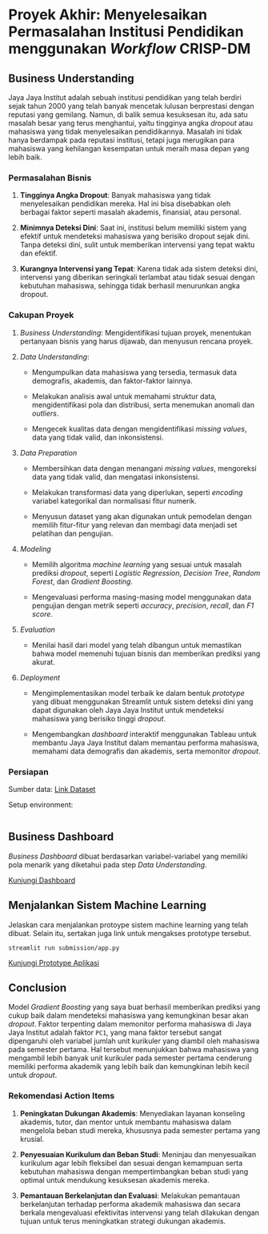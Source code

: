 # Proyek Akhir: Menyelesaikan Permasalahan Institusi Pendidikan menggunakan *Workflow* **CRISP-DM**

## Business Understanding
Jaya Jaya Institut adalah sebuah institusi pendidikan yang telah berdiri sejak tahun 2000 yang telah banyak mencetak lulusan berprestasi dengan reputasi yang gemilang. Namun, di balik semua kesuksesan itu, ada satu masalah besar yang terus menghantui, yaitu tingginya angka *dropout* atau mahasiswa yang tidak menyelesaikan pendidikannya. Masalah ini tidak hanya berdampak pada reputasi institusi, tetapi juga merugikan para mahasiswa yang kehilangan kesempatan untuk meraih masa depan yang lebih baik.

### Permasalahan Bisnis
1. **Tingginya Angka Dropout**: Banyak mahasiswa yang tidak menyelesaikan pendidikan mereka. Hal ini bisa disebabkan oleh berbagai faktor seperti masalah akademis, finansial, atau personal.

2. **Minimnya Deteksi Dini**: Saat ini, institusi belum memiliki sistem yang efektif untuk mendeteksi mahasiswa yang berisiko dropout sejak dini. Tanpa deteksi dini, sulit untuk memberikan intervensi yang tepat waktu dan efektif.

3. **Kurangnya Intervensi yang Tepat**: Karena tidak ada sistem deteksi dini, intervensi yang diberikan seringkali terlambat atau tidak sesuai dengan kebutuhan mahasiswa, sehingga tidak berhasil menurunkan angka dropout.

### Cakupan Proyek
1. *Business Understanding*: Mengidentifikasi tujuan proyek, menentukan pertanyaan bisnis yang harus dijawab, dan menyusun rencana proyek.

2. *Data Understanding*: 

    * Mengumpulkan data mahasiswa yang tersedia, termasuk data demografis, akademis, dan faktor-faktor lainnya. 

    * Melakukan analisis awal untuk memahami struktur data, mengidentifikasi pola dan distribusi, serta menemukan anomali dan *outliers*.

    * Mengecek kualitas data dengan mengidentifikasi *missing values*, data yang tidak valid, dan inkonsistensi.

3. *Data Preparation*

    * Membersihkan data dengan menangani *missing values*, mengoreksi data yang tidak valid, dan mengatasi inkonsistensi.

    * Melakukan transformasi data yang diperlukan, seperti *encoding* variabel kategorikal dan normalisasi fitur numerik.

    * Menyusun dataset yang akan digunakan untuk pemodelan dengan memilih fitur-fitur yang relevan dan membagi data menjadi set pelatihan dan pengujian.

4. *Modeling*

    * Memilih algoritma *machine learning* yang sesuai untuk masalah prediksi *dropout*, seperti *Logistic Regression*, *Decision Tree*, *Random Forest*, dan *Gradient Boosting*.

    * Mengevaluasi performa masing-masing model menggunakan data pengujian dengan metrik seperti *accuracy*, *precision*, *recall*, dan *F1 score*.

5. *Evaluation*

    * Menilai hasil dari model yang telah dibangun untuk memastikan bahwa model memenuhi tujuan bisnis dan memberikan prediksi yang akurat.

6. *Deployment*

    * Mengimplementasikan model terbaik ke dalam bentuk *prototype* yang dibuat menggunakan Streamlit untuk sistem deteksi dini yang dapat digunakan oleh Jaya Jaya Institut untuk mendeteksi mahasiswa yang berisiko tinggi *dropout*.

    * Mengembangkan *dashboard* interaktif menggunakan Tableau untuk membantu Jaya Jaya Institut dalam memantau performa mahasiswa, memahami data demografis dan akademis, serta memonitor *dropout*.

### Persiapan

Sumber data: [Link Dataset](https://github.com/dicodingacademy/dicoding_dataset/blob/main/students_performance/data.csv)

Setup environment:
```

```

## Business Dashboard
*Business Dashboard* dibuat berdasarkan variabel-variabel yang memiliki pola menarik yang diketahui pada step *Data Understanding*.

[Kunjungi Dashboard](https://public.tableau.com/views/DashboardAnalisisDropoutdanKinerjaMahasiswa/Story1?:language=en-US&:sid=&:display_count=n&:origin=viz_share_link)

## Menjalankan Sistem Machine Learning
Jelaskan cara menjalankan protoype sistem machine learning yang telah dibuat. Selain itu, sertakan juga link untuk mengakses prototype tersebut.

```
streamlit run submission/app.py
```

[Kunjungi Prototype Aplikasi](https://students-performance-dataset-analytics-azelrizkinasution.streamlit.app/)

## Conclusion
Model *Gradient Boosting* yang saya buat berhasil memberikan prediksi yang cukup baik dalam mendeteksi mahasiswa yang kemungkinan besar akan *dropout*. Faktor terpenting dalam memonitor performa mahasiswa di Jaya Jaya Institut adalah faktor `PC1`, yang mana faktor tersebut sangat dipengaruhi oleh variabel jumlah unit kurikuler yang diambil oleh mahasiswa pada semester pertama. Hal tersebut menunjukkan bahwa mahasiswa yang mengambil lebih banyak unit kurikuler pada semester pertama cenderung memiliki performa akademik yang lebih baik dan kemungkinan lebih kecil untuk *dropout*.

### Rekomendasi Action Items
1. **Peningkatan Dukungan Akademis**: Menyediakan layanan konseling akademis, tutor, dan mentor untuk membantu mahasiswa dalam mengelola beban studi mereka, khususnya pada semester pertama yang krusial.

2. **Penyesuaian Kurikulum dan Beban Studi**: Meninjau dan menyesuaikan kurikulum agar lebih fleksibel dan sesuai dengan kemampuan serta kebutuhan mahasiswa dengan mempertimbangkan beban studi yang optimal untuk mendukung kesuksesan akademis mereka.

3. **Pemantauan Berkelanjutan dan Evaluasi**: Melakukan pemantauan berkelanjutan terhadap performa akademik mahasiswa dan secara berkala mengevaluasi efektivitas intervensi yang telah dilakukan dengan tujuan untuk terus meningkatkan strategi dukungan akademis.
